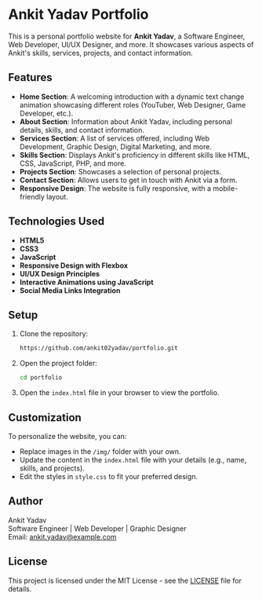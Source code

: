 # Ankit Yadav Portfolio

This is a personal portfolio website for **Ankit Yadav**, a Software Engineer, Web Developer, UI/UX Designer, and more. It showcases various aspects of Ankit's skills, services, projects, and contact information.

## Features

- **Home Section**: A welcoming introduction with a dynamic text change animation showcasing different roles (YouTuber, Web Designer, Game Developer, etc.).
- **About Section**: Information about Ankit Yadav, including personal details, skills, and contact information.
- **Services Section**: A list of services offered, including Web Development, Graphic Design, Digital Marketing, and more.
- **Skills Section**: Displays Ankit's proficiency in different skills like HTML, CSS, JavaScript, PHP, and more.
- **Projects Section**: Showcases a selection of personal projects.
- **Contact Section**: Allows users to get in touch with Ankit via a form.
- **Responsive Design**: The website is fully responsive, with a mobile-friendly layout.

## Technologies Used

- **HTML5**
- **CSS3**
- **JavaScript**
- **Responsive Design with Flexbox**
- **UI/UX Design Principles**
- **Interactive Animations using JavaScript**
- **Social Media Links Integration**

## Setup

1. Clone the repository:
    ```bash
    https://github.com/ankit02yadav/portfolio.git
    ```

2. Open the project folder:
    ```bash
    cd portfolio
    ```

3. Open the `index.html` file in your browser to view the portfolio.


## Customization  

To personalize the website, you can:

- Replace images in the `/img/` folder with your own.
- Update the content in the `index.html` file with your details (e.g., name, skills, and projects).
- Edit the styles in `style.css` to fit your preferred design.

## Author

Ankit Yadav  
Software Engineer | Web Developer | Graphic Designer  
Email: ankit.yadav@example.com

## License

This project is licensed under the MIT License - see the [LICENSE](LICENSE) file for details.
